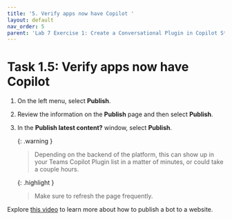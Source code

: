 ```yaml
---
title: '5. Verify apps now have Copilot '
layout: default
nav_order: 5
parent: 'Lab 7 Exercise 1: Create a Conversational Plugin in Copilot Studio'
---
```


# Task 1.5: Verify apps now have Copilot 


1. On the left menu, select **Publish**. 

 

1. Review the information on the **Publish** page and then select **Publish**. 

 

1. In the **Publish latest content?** window, select **Publish**. 

 

    {: .warning }
    > Depending on the backend of the platform, this can show up in your Teams Copilot Plugin list in a matter of minutes, or could take a couple hours. 

 

    {: .highlight }
    > Make sure to refresh the page frequently. 

 
Explore [this video](https://www.microsoft.com/en-us/videoplayer/embed/RE4mGa9?postJsllMsg=true) to learn more about how to publish a bot to a website.
